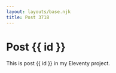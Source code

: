 ```yaml
---
layout: layouts/base.njk
title: Post 3718
---
```


# Post {{ id }}

This is post {{ id }} in my Eleventy project.
